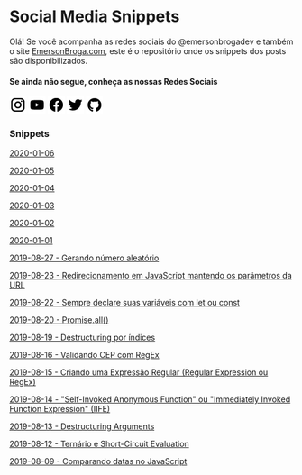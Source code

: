 # Social Media Snippets

Olá! Se você acompanha as redes sociais do @emersonbrogadev e também o site [EmersonBroga.com](https://emersonbroga.com/), este é o repositório onde os snippets dos posts são disponibilizados.

#### Se ainda não segue, conheça as nossas Redes Sociais

[![instagram.com/emersonbrogadev](https://github.com/emersonbroga/social-media-snippets/blob/master/static/instagram.png?raw=true)](https://www.instagram.com/emersonbrogadev/)
[![youtube.com/c/emersonbrogadev](https://github.com/emersonbroga/social-media-snippets/blob/master/static/youtube.png?raw=true)](https://www.youtube.com/c/emersonbroga/)
[![facebook.com/emersonbrogadev](https://github.com/emersonbroga/social-media-snippets/blob/master/static/facebook.png?raw=true)](https://www.facebook.com/emersonbrogadev/)
[![twitter.com/emersonbrogadev](https://github.com/emersonbroga/social-media-snippets/blob/master/static/twitter.png?raw=true)](https://www.twitter.com/emersonbrogadev/)
[![github.com/emersonbroga](https://github.com/emersonbroga/social-media-snippets/blob/master/static/github.png?raw=true)](https://www.github.com/emersonbroga/)

### Snippets

[2020-01-06](https://github.com/emersonbroga/social-media-snippets/blob/master/content/2020-01-06/README.md)

[2020-01-05](https://github.com/emersonbroga/social-media-snippets/blob/master/content/2020-01-05/README.md)

[2020-01-04](https://github.com/emersonbroga/social-media-snippets/blob/master/content/2020-01-04/README.md)

[2020-01-03](https://github.com/emersonbroga/social-media-snippets/blob/master/content/2020-01-03/README.md)

[2020-01-02](https://github.com/emersonbroga/social-media-snippets/blob/master/content/2020-01-02/README.md)

[2020-01-01](https://github.com/emersonbroga/social-media-snippets/blob/master/content/2020-01-01/README.md)

[2019-08-27 - Gerando número aleatório](https://github.com/emersonbroga/social-media-snippets/blob/master/content/2019-08-27-random-int/README.md)

[2019-08-23 - Redirecionamento em JavaScript mantendo os parâmetros da URL](https://github.com/emersonbroga/social-media-snippets/blob/master/content/2019-08-23-javascript-redirect-keeping-the-url-params/README.md)

[2019-08-22 - Sempre declare suas variáveis com let ou const](https://github.com/emersonbroga/social-media-snippets/blob/master/content/2019-08-22-always-declare-variables-with-let-or-const/README.md)

[2019-08-20 - Promise.all()](https://github.com/emersonbroga/social-media-snippets/blob/master/content/2019-08-20-promise-all/README.md)

[2019-08-19 - Destructuring por índices](https://github.com/emersonbroga/social-media-snippets/blob/master/content/2019-08-19-destructuring-by-indexes/README.md)

[2019-08-16 - Validando CEP com RegEx](https://github.com/emersonbroga/social-media-snippets/blob/master/content/2019-08-16-validating-br-zip-with-regex/README.md)

[2019-08-15 - Criando uma Expressão Regular (Regular Expression ou RegEx)](https://github.com/emersonbroga/social-media-snippets/blob/master/content/2019-08-15-creating-regex/README.md)

[2019-08-14 - "Self-Invoked Anonymous Function" ou "Immediately Invoked Function Expression" (IIFE)](https://github.com/emersonbroga/social-media-snippets/blob/master/content/2019-08-14-self-invoked-anonymous-function/README.md)

[2019-08-13 - Destructuring Arguments](https://github.com/emersonbroga/social-media-snippets/blob/master/content/2019-08-13-destructuring-arguments/README.md)

[2019-08-12 - Ternário e Short-Circuit Evaluation](https://github.com/emersonbroga/social-media-snippets/blob/master/content/2019-08-12-ternary-and-short-circuit-evaluation/README.md)

[2019-08-09 - Comparando datas no JavaScript](https://github.com/emersonbroga/social-media-snippets/blob/master/content/2019-08-09-comparing-dates/README.md)
